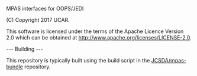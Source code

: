 MPAS interfaces for OOPS/JEDI

(C) Copyright 2017 UCAR.

This software is licensed under the terms of the Apache Licence Version 2.0
which can be obtained at http://www.apache.org/licenses/LICENSE-2.0.

--- Building ---

This repository is typically built using the build script in the [JCSDA/mpas-bundle](https://github.com/JCSDA/mpas-bundle) repository.
